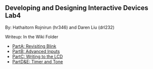 ## Developing and Designing Interactive Devices Lab4
By: Hathaitorn Rojnirun (hr346) and Daren Liu (drl232)

Writeup: In the Wiki Folder
- [PartA: Revisiting Blink](https://github.com/hathaitornr/IDD_Lab4/wiki/PartA:-Revisiting-Blink)
- [PartB: Advanced Inputs](https://github.com/hathaitornr/IDD_Lab4/wiki/Part-B.-Advanced-Inputs)
- [PartC: Writing to the LCD](https://github.com/hathaitornr/IDD_Lab4/wiki/Part-C.-Writing-to-the-LCD)
- [PartD&E: Timer and Tone](https://github.com/hathaitornr/IDD_Lab4/wiki/Part-D&E.-Timer-and-Tone)

